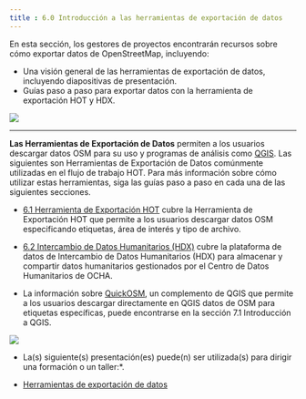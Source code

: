 ```yaml
---
title : 6.0 Introducción a las herramientas de exportación de datos
---
```


En esta sección, los gestores de proyectos encontrarán recursos sobre cómo exportar datos de OpenStreetMap, incluyendo:  

* Una visión general de las herramientas de exportación de datos, incluyendo diapositivas de presentación.  
* Guías paso a paso para exportar datos con la herramienta de exportación HOT y HDX.

![](/images/training_josm.jpeg)

***

**Las Herramientas de Exportación de Datos** permiten a los usuarios descargar datos OSM para su uso y programas de análisis como [QGIS](https://hotosm.github.io/toolbox/pages/data-use-and-analysis/7.1-qgis/). Las siguientes son Herramientas de Exportación de Datos comúnmente utilizadas en el flujo de trabajo HOT. Para más información sobre cómo utilizar estas herramientas, siga las guías paso a paso en cada una de las siguientes secciones. 

* [6.1 Herramienta de Exportación HOT](https://hotosm.github.io/toolbox/pages/data-export/6.1-hot-export-tool/) cubre la Herramienta de Exportación HOT que permite a los usuarios descargar datos OSM especificando etiquetas, área de interés y tipo de archivo. 

* [6.2 Intercambio de Datos Humanitarios (HDX)](https://hotosm.github.io/toolbox/pages/data-export/6.2-hdx/) cubre la plataforma de datos de Intercambio de Datos Humanitarios (HDX) para almacenar y compartir datos humanitarios gestionados por el Centro de Datos Humanitarios de OCHA.  

* La información sobre [QuickOSM](https://hotosm.github.io/toolbox/pages/data-use-and-analysis/7.1-qgis/#installing-plug-ins), un complemento de QGIS que permite a los usuarios descargar directamente en QGIS datos de OSM para etiquetas específicas, puede encontrarse en la sección 7.1 Introducción a QGIS. 
 
![](/images/training_presentations_wide.PNG)
* La(s) siguiente(s) presentación(es) puede(n) ser utilizada(s) para dirigir una formación o un taller:*.

* [Herramientas de exportación de datos](https://docs.google.com/presentation/d/1RyHYVPZU5d4xJ1cpWga4QRdfohpEs-t9ylJ_HTJ7wm8/edit?usp=sharing) <br>